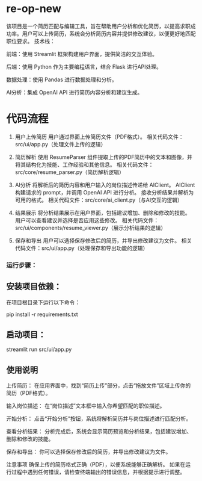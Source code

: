 # re-op-new

该项目是一个简历匹配与编辑工具，旨在帮助用户分析和优化简历，以提高求职成功率。用户可以上传简历，系统会分析简历内容并提供修改建议，以便更好地匹配职位要求。
技术栈：

前端：使用 Streamlit 框架构建用户界面，提供简洁的交互体验。

后端：使用 Python 作为主要编程语言，结合 Flask 进行API处理。

数据处理：使用 Pandas 进行数据处理和分析。

AI分析：集成 OpenAI API 进行简历内容分析和建议生成。

# 代码流程
1. 用户上传简历
用户通过界面上传简历文件（PDF格式）。
相关代码文件：src/ui/app.py（处理文件上传的逻辑）

2. 简历解析
使用 ResumeParser 组件提取上传的PDF简历中的文本和图像，并将其结构化为技能、工作经验和其他信息。
相关代码文件：src/core/resume_parser.py（简历解析逻辑）

3. AI分析
将解析后的简历内容和用户输入的岗位描述传递给 AIClient。
AIClient 构建请求的 prompt，并调用 OpenAI API 进行分析。
接收分析结果并解析为可用的格式。
相关代码文件：src/core/ai_client.py（与AI交互的逻辑）

4. 结果展示
将分析结果展示在用户界面，包括建议增加、删除和修改的技能。
用户可以查看建议并选择是否应用这些修改。
相关代码文件：src/ui/components/resume_viewer.py（展示分析结果的逻辑）

5. 保存和导出
用户可以选择保存修改后的简历，并导出修改建议为文件。
相关代码文件：src/ui/app.py（处理保存和导出功能的逻辑）

### 运行步骤：
## 安装项目依赖：
在项目根目录下运行以下命令：

pip install -r requirements.txt

## 启动项目：

streamlit run src/ui/app.py



## 使用说明
上传简历：
在应用界面中，找到“简历上传”部分，点击“拖放文件”区域上传你的简历（PDF格式）。

输入岗位描述：
在“岗位描述”文本框中输入你希望匹配的职位描述。

开始分析：
点击“开始分析”按钮，系统将解析简历并与岗位描述进行匹配分析。

查看分析结果：
分析完成后，系统会显示简历预览和分析结果，包括建议增加、删除和修改的技能。

保存和导出：
你可以选择保存修改后的简历，并导出修改建议为文件。

注意事项
确保上传的简历格式正确（PDF），以便系统能够正确解析。
如果在运行过程中遇到任何错误，请检查终端输出的错误信息，并根据提示进行调整。



